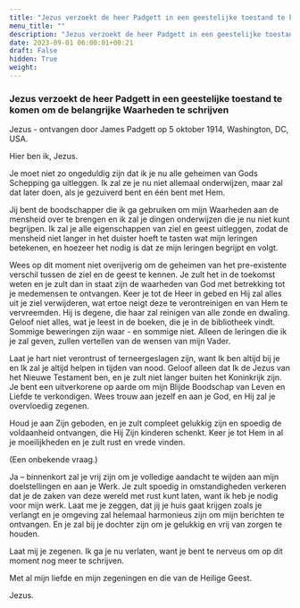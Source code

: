 ```yaml
---
title: "Jezus verzoekt de heer Padgett in een geestelijke toestand te komen om de belangrijke Waarheden te schrijven"
menu_title: ""
description: "Jezus verzoekt de heer Padgett in een geestelijke toestand te komen om de belangrijke Waarheden te schrijven"
date: 2023-09-01 06:00:01+00:21
draft: False
hidden: True
weight:
---
```

### Jezus verzoekt de heer Padgett in een geestelijke toestand te komen om de belangrijke Waarheden te schrijven

Jezus - ontvangen door James Padgett op 5 oktober 1914, Washington, DC, USA.

Hier ben ik, Jezus.

Je moet niet zo ongeduldig zijn dat ik je nu alle geheimen van Gods Schepping ga uitleggen. Ik zal ze je nu niet allemaal onderwijzen, maar zal dat later doen, als je gezuiverd bent en één bent met Hem.

Jij bent de boodschapper die ik ga gebruiken om mijn Waarheden aan de mensheid over te brengen en ik zal je dingen onderwijzen die je nu niet kunt begrijpen. Ik zal je alle eigenschappen van ziel en geest uitleggen, zodat de mensheid niet langer in het duister hoeft te tasten wat mijn leringen betekenen, en hoezeer het nodig is dat ze mijn leringen begrijpt en volgt.

Wees op dit moment niet overijverig om de geheimen van het pre-existente verschil tussen de ziel en de geest te kennen. Je zult het in de toekomst weten en je zult dan in staat zijn de waarheden van God met betrekking tot je medemensen te ontvangen. Keer je tot de Heer in gebed en Hij zal alles uit je ziel verwijderen, wat ertoe neigt deze te verontreinigen en van Hem te vervreemden. Hij is degene, die haar zal reinigen van alle zonde en dwaling. Geloof niet alles, wat je leest in de boeken, die je in de bibliotheek vindt. Sommige beweringen zijn waar - en sommige niet. Alleen de leringen die ik je zal geven, zullen vertellen van de wensen van mijn Vader.

Laat je hart niet verontrust of terneergeslagen zijn, want Ik ben altijd bij je en Ik zal je altijd helpen in tijden van nood. Geloof alleen dat Ik de Jezus van het Nieuwe Testament ben, en je zult niet langer buiten het Koninkrijk zijn. Je bent een uitverkorene op aarde om mijn Blijde Boodschap van Leven en Liefde te verkondigen. Wees trouw aan jezelf en aan je God, en Hij zal je overvloedig zegenen.

Houd je aan Zijn geboden, en je zult compleet gelukkig zijn en spoedig de voldaanheid ontvangen, die Hij Zijn kinderen schenkt. Keer je tot Hem in al je moeilijkheden en je zult rust en vrede vinden.

(Een onbekende vraag.)

Ja – binnenkort zal je vrij zijn om je volledige aandacht te wijden aan mijn doelstellingen en aan je Werk. Je zult spoedig in omstandigheden verkeren dat je de zaken van deze wereld met rust kunt laten, want ik heb je nodig voor mijn werk. Laat me je zeggen, dat jij je huis gaat krijgen zoals je verlangt en je omgeving zal helemaal harmonieus zijn om mijn berichten te ontvangen. En je zal bij je dochter zijn om je gelukkig en vrij van zorgen te houden.

Laat mij je zegenen. Ik ga je nu verlaten, want je bent te nerveus om op dit moment nog meer te schrijven.

Met al mijn liefde en mijn zegeningen en die van de Heilige Geest.

Jezus.

